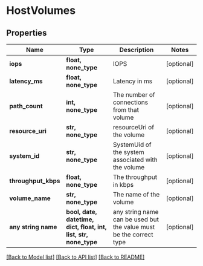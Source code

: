 # HostVolumes


## Properties
Name | Type | Description | Notes
------------ | ------------- | ------------- | -------------
**iops** | **float, none_type** | IOPS | [optional] 
**latency_ms** | **float, none_type** | Latency in ms | [optional] 
**path_count** | **int, none_type** | The number of connections from that volume | [optional] 
**resource_uri** | **str, none_type** | resourceUri of the volume | [optional] 
**system_id** | **str, none_type** | SystemUid of the system associated with the volume | [optional] 
**throughput_kbps** | **float, none_type** | The throughput in kbps | [optional] 
**volume_name** | **str, none_type** | The name of the volume | [optional] 
**any string name** | **bool, date, datetime, dict, float, int, list, str, none_type** | any string name can be used but the value must be the correct type | [optional]

[[Back to Model list]](../README.md#documentation-for-models) [[Back to API list]](../README.md#documentation-for-api-endpoints) [[Back to README]](../README.md)


